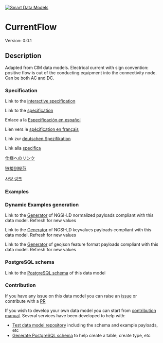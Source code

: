 [![Smart Data Models](https://smartdatamodels.org/wp-content/uploads/2022/01/SmartDataModels_logo.png "Logo")](https://smartdatamodels.org)
# CurrentFlow
Version: 0.0.1

## Description 

Adapted from CIM data models. Electrical current with sign convention: positive flow is out of the conducting equipment into the connectivity node. Can be both AC and DC.
### Specification

Link to the [interactive specification](https://swagger.lab.fiware.org/?url=https://smart-data-models.github.io/dataModel.EnergyCIM/CurrentFlow/swagger.yaml)

Link to the [specification](https://github.com/smart-data-models/dataModel.EnergyCIM/blob/master/CurrentFlow/doc/spec.md)

Enlace a la [Especificación en español](https://github.com/smart-data-models/dataModel.EnergyCIM/blob/master/CurrentFlow/doc/spec_ES.md)

Lien vers le [spécification en français](https://github.com/smart-data-models/dataModel.EnergyCIM/blob/master/CurrentFlow/doc/spec_FR.md)

Link zur [deutschen Spezifikation](https://github.com/smart-data-models/dataModel.EnergyCIM/blob/master/CurrentFlow/doc/spec_DE.md)

Link alla [specifica](https://github.com/smart-data-models/dataModel.EnergyCIM/blob/master/CurrentFlow/doc/spec_IT.md)

[仕様へのリンク](https://github.com/smart-data-models/dataModel.EnergyCIM/blob/master/CurrentFlow/doc/spec_JA.md)

[链接到规范](https://github.com/smart-data-models/dataModel.EnergyCIM/blob/master/CurrentFlow/doc/spec_ZH.md)

[사양 링크](https://github.com/smart-data-models/dataModel.EnergyCIM/blob/master/CurrentFlow/doc/spec_KO.md)
### Examples
### Dynamic Examples generation

Link to the [Generator](https://smartdatamodels.org/extra/ngsi-ld_generator.php?schemaUrl=https://raw.githubusercontent.com/smart-data-models/dataModel.EnergyCIM/master/CurrentFlow/schema.json&email=info@smartdatamodels.org) of NGSI-LD normalized payloads compliant with this data model. Refresh for new values

Link to the [Generator](https://smartdatamodels.org/extra/ngsi-ld_generator_keyvalues.php?schemaUrl=https://raw.githubusercontent.com/smart-data-models/dataModel.EnergyCIM/master/CurrentFlow/schema.json&email=info@smartdatamodels.org) of NGSI-LD keyvalues payloads compliant with this data model. Refresh for new values

Link to the [Generator](https://smartdatamodels.org/extra/geojson_features_generator.php?schemaUrl=https://raw.githubusercontent.com/smart-data-models/dataModel.EnergyCIM/master/CurrentFlow/schema.json&email=info@smartdatamodels.org) of geojson feature format payloads compliant with this data model. Refresh for new values
### PostgreSQL schema

Link to the [PostgreSQL schema](https://github.com/smart-data-models/dataModel.EnergyCIM/blob/master/CurrentFlow/schema.sql) of this data model
### Contribution

 If you have any issue on this data model you can raise an [issue](https://github.com/smart-data-models/dataModel.EnergyCIM/issues)  or contribute with a [PR](https://github.com/smart-data-models/dataModel.EnergyCIM/pulls)

 If you wish to develop your own data model you can start from [contribution manual](https://bit.ly/contribution_manual). Several services have been developed to help with: 
 - [Test data model repository](https://smartdatamodels.org/index.php/data-models-contribution-api/) including the schema and example payloads, etc
 - [Generate PostgreSQL schema](https://smartdatamodels.org/index.php/sql-service/) to help create a table, create type, etc